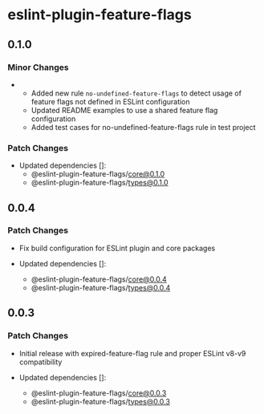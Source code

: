 # eslint-plugin-feature-flags

## 0.1.0

### Minor Changes

- - Added new rule `no-undefined-feature-flags` to detect usage of feature flags not defined in ESLint configuration
  - Updated README examples to use a shared feature flag configuration
  - Added test cases for no-undefined-feature-flags rule in test project

### Patch Changes

- Updated dependencies []:
  - @eslint-plugin-feature-flags/core@0.1.0
  - @eslint-plugin-feature-flags/types@0.1.0

## 0.0.4

### Patch Changes

- Fix build configuration for ESLint plugin and core packages

- Updated dependencies []:
  - @eslint-plugin-feature-flags/core@0.0.4
  - @eslint-plugin-feature-flags/types@0.0.4

## 0.0.3

### Patch Changes

- Initial release with expired-feature-flag rule and proper ESLint v8-v9 compatibility

- Updated dependencies []:
  - @eslint-plugin-feature-flags/core@0.0.3
  - @eslint-plugin-feature-flags/types@0.0.3
